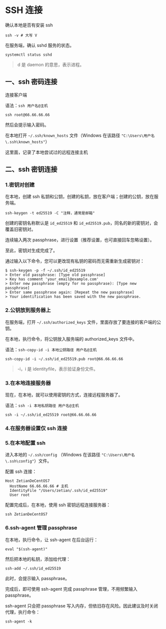 # SSH 连接

确认本地是否有安装 ssh

```shell
ssh -v # 大写 V
```

在服务端，确认 sshd 服务的状态。

```shell
systemctl status sshd
```

> d 是 daemon 的意思，表示进程。

## 一、ssh 密码连接

连接客户端

语法：`ssh 用户名@主机`

```SHE
ssh root@66.66.66.66
```

然后会提示输入密码。

在本地打开 `~/.ssh/known_hosts`  文件（Windows 在该路径 `"C:\Users\用户名\.ssh\known_hosts"`）

这里面，记录了本地尝试过的远程连接主机

## 二、ssh 密钥连接

### 1.密钥对创建

在本地，创建 ssh 私钥和公钥，创建的私钥，放在客户端；创建的公钥，放在服务端。

```shell
ssh-keygen -t ed25519 -C "注释，通常是邮箱"
```

创建的密钥名称默认是 `id_ed25519` 和 `id_ed25519.pub`，同名的新的密钥对，会覆盖旧密钥对。

连续输入两次 passphrase，进行设置（推荐设置，也可直接回车忽略设置）。

至此，密钥对生成完成了。

通过输入以下命令，您可以更改现有私钥的密码而无需重新生成密钥对：

```she;;
$ ssh-keygen -p -f ~/.ssh/id_ed25519
> Enter old passphrase: [Type old passphrase]
> Key has comment 'your_email@example.com'
> Enter new passphrase (empty for no passphrase): [Type new passphrase]
> Enter same passphrase again: [Repeat the new passphrase]
> Your identification has been saved with the new passphrase.
```

### 2.公钥放到服务器上

在服务端，打开 `~/.ssh/authorized_keys` 文件，里面存放了要连接的客户端的公钥。

在本地，执行命令，将公钥放入服务端的 authorized_keys 文件中。

语法：`ssh-copy-id -i 本地公钥路径 用户名@主机`

```shell
ssh-copy-id -i ~/.ssh/id_ed25519.pub root@66.66.66.66
```

> -i，i 是 identityfile，表示验证身份文件。

### 3.在本地连接服务器

现在，在本地，就可以使用密钥的方式，连接远程服务器了。

语法：`ssh -i 本地私钥路径 用户名@主机`

```shell
ssh -i ~/.ssh/id_ed25519 root@66.66.66.66
```

### 4.在服务器设置仅 ssh 连接

### 5.在本地配置 ssh

进入本地的 `~/.ssh/config` （Windows 在该路径 `"C:\Users\用户名\.ssh\config"`）文件。

配置 ssh 连接：

```shell
Host ZetianDeCentOS7
  HostName 66.66.66.66 # 主机
  IdentityFile "/Users/zetian/.ssh/id_ed25519"
  User root
```

配置完成后，在本地，使用 ssh 密钥远程连接服务器：

```shell
ssh ZetianDeCentOS7
```

### 6.ssh-agent 管理 passphrase

在本地，执行命令，让 ssh-agent 在后台运行：

```shell
eval "$(ssh-agent)"
```

然后把本地的私钥，添加给代理：

```shell
ssh-add ~/.ssh/id_ed25519
```

此时，会提示输入 passphrase。

完成后，即可使用 ssh-agent 完成 passphrase 管理，不用频繁输入 passphrase。

ssh-agent 只会把 passphrase 写入内存，但依旧存在风险。因此建议及时关闭代理，执行命令：

```shell
ssh-agent -k
```
